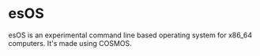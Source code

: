 # esOS
esOS is an experimental command line based operating system for x86_64 computers. It's made using COSMOS.
